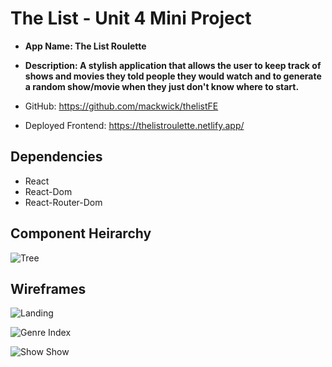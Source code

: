 # The List - Unit 4 Mini Project

- **App Name: The List Roulette**
- **Description: A stylish application that allows the user to keep track of shows and movies they told people they would watch and to generate a random show/movie when they just don't know where to start.**

- GitHub: https://github.com/mackwick/thelistFE
- Deployed Frontend: https://thelistroulette.netlify.app/

## Dependencies

- React
- React-Dom
- React-Router-Dom

## Component Heirarchy

![Tree](https://i.imgur.com/pVFRE6R.jpeg)

## Wireframes

![Landing](https://i.imgur.com/LOX5DYJ.jpeg)

![Genre Index](https://i.imgur.com/6dJSO63.jpeg)

![Show Show](https://i.imgur.com/5uHDiTt.jpeg)
